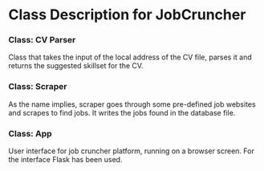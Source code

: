 # Class Description for JobCruncher

### Class: CV Parser
Class that takes the input of the local address of the CV file, parses it and returns the suggested skillset for the CV.
### Class: Scraper
As the name implies, scraper goes through some pre-defined job websites and scrapes to find jobs. It writes the jobs found in the database file.
### Class: App
User interface for job cruncher platform, running on a browser screen. For the interface Flask has been used.
